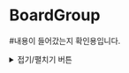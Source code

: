 # BoardGroup

#내용이 들어갔는지 확인용입니다.

<details>
<summary>접기/펼치기 버튼</summary>
  <div markdown="1">


  ![게시판만들기_page-0001](https://user-images.githubusercontent.com/115681538/235059284-7ab71d26-e07b-4d71-959f-6cb7c0066c59.jpg)
  ![게시판만들기_page-0002](https://user-images.githubusercontent.com/115681538/235059290-68ff56f5-60d0-411d-b743-12fd164c1523.jpg)
  ![게시판만들기_page-0003](https://user-images.githubusercontent.com/115681538/235059292-9c7f9653-f47c-42d3-80f6-591c56cf9deb.jpg)
  ![게시판만들기_page-0004](https://user-images.githubusercontent.com/115681538/235059293-84d26448-966a-4404-9d59-27e8e6a656a9.jpg)
  ![게시판만들기_page-0005](https://user-images.githubusercontent.com/115681538/235059295-b9515e56-12b2-4428-814c-9053fda9dc45.jpg)
  ![게시판만들기_page-0006](https://user-images.githubusercontent.com/115681538/235059298-796368af-d97d-4bf5-bac4-c84a4fcafe87.jpg)
  ![게시판만들기_page-0007](https://user-images.githubusercontent.com/115681538/235059300-dd643531-bc14-4e4f-b794-dca338ab31c8.jpg)
  ![게시판만들기_page-0008](https://user-images.githubusercontent.com/115681538/235059301-8b25a320-f173-4b7d-a89d-fa9d3424e29e.jpg)
  </div>
</details>

